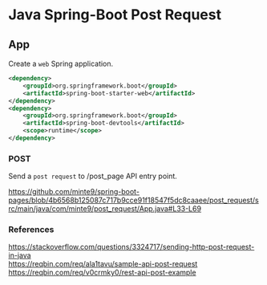 # Java Spring-Boot Post Request

## App

Create a `web` Spring application.

~~~xml
<dependency>
    <groupId>org.springframework.boot</groupId>
    <artifactId>spring-boot-starter-web</artifactId>
</dependency>
<dependency>
    <groupId>org.springframework.boot</groupId>
    <artifactId>spring-boot-devtools</artifactId>
    <scope>runtime</scope>
</dependency>
~~~

### POST

Send a `post request` to /post_page API entry point.

https://github.com/minte9/spring-boot-pages/blob/4b6568b125087c717b9cce91f18547f5dc8caaee/post_request/src/main/java/com/minte9/post_request/App.java#L33-L69


### References

https://stackoverflow.com/questions/3324717/sending-http-post-request-in-java  
https://reqbin.com/req/ala1tavu/sample-api-post-request  
https://reqbin.com/req/v0crmky0/rest-api-post-example  
